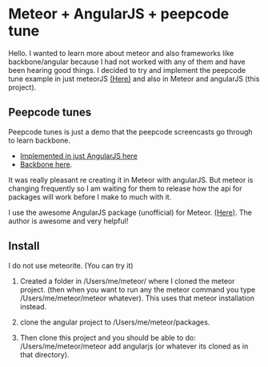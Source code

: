 # Meteor + AngularJS + peepcode tune

Hello. I wanted to learn more about meteor and also frameworks like backbone/angular because I had not worked with any of them and have been hearing good things. I decided to try and implement the peepcode tune example in just meteorJS [(Here)](https://github.com/Jonovono/Meteor-peepcode-tunes) and also in Meteor and angularJS (this project).


## Peepcode tunes
Peepcode tunes is just a demo that the peepcode screencasts go through to learn backbone.
* [Implemented in just AngularJS here](https://github.com/angular/peepcode-tunes)
* [Backbone here](https://github.com/Garren/peepcode-backbone-tunes).

It was really pleasant re creating it in Meteor with angularJS. But meteor is changing frequently so I am waiting for them to release how the api for packages will work before I make to much with it.

I use the awesome AngularJS package (unofficial) for Meteor. [(Here)](https://github.com/lvbreda/Meteor_angularjs). The author is awesome and very helpful!

## Install
I do not use meteorite. (You can try it)

1. Created a folder in /Users/me/meteor/ where I cloned the meteor project. (then when you want to run any the meteor command you type /Users/me/meteor/meteor whatever). This uses that meteor installation instead.

2. clone the angular project to /Users/me/meteor/packages.

3. Then clone this project and you should be able to do: /Users/me/meteor/meteor add angularjs (or whatever its cloned as in that directory).


